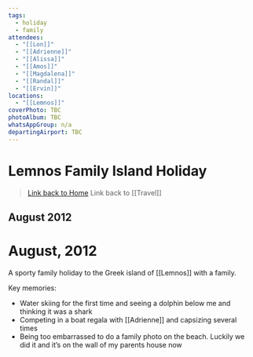 ```yaml
---
tags:
  - holiday
  - family
attendees:
  - "[[Lon]]"
  - "[[Adrienne]]"
  - "[[Alissa]]"
  - "[[Amos]]"
  - "[[Magdalena]]"
  - "[[Randal]]"
  - "[[Ervin]]"
locations:
  - "[[Lemnos]]"
coverPhoto: TBC
photoAlbum: TBC
whatsAppGroup: n/a
departingAirport: TBC
---
```

# Lemnos Family Island Holiday

> [Link back to Home](obsidian://open?vault=Personal%20Notes&file=000%20Index)
> Link back to [[Travel]]
## August 2012

# August, 2012

A sporty family holiday to the Greek island of [[Lemnos]] with a family.

Key memories:
- Water skiing for the first time and seeing a dolphin below me and thinking it was a shark
- Competing in a boat regala with [[Adrienne]] and capsizing several times
- Being too embarrassed to do a family photo on the beach. Luckily we did it and it’s on the wall of my parents house now